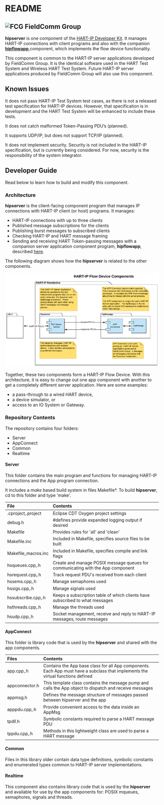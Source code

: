 # README

## ![FCG](https://avatars0.githubusercontent.com/u/26013747?s=50&v=4) FieldComm Group

**hipserver** is one component of the [HART-IP Developer Kit](https://github.com/FieldCommGroup/HART-IP-Developer-Kit/blob/master/doc/HART-IP%20FlowDevice%20Spec.md). It manages HART-IP connections with client programs and also with the companion [**hipflowapp** ](https://github.com/FieldCommGroup/hipflowapp)component, which implements the flow device functionality.

This component is common to the HART-IP server applications developed by FieldComm Group. It is the identical software used in the HART Test System and Wireless HART Test System. Future HART-IP server applications produced by FieldComm Group will also use this component.

## Known Issues

It does not pass HART-IP Test System test cases, as there is not a released test specification for HART-IP devices.  However, that specification is in development and the HART Test System will be enhanced to include these tests.

It does not catch malformed Token-Passing PDU’s \(planned\).

It supports UDP/IP, but does not support TCP/IP \(planned\).

It does not implement security.  Security is not included in the HART-IP specification, but is currently being considered.  For now, security is the responsibility of the system integrator.

## Developer Guide

Read below to learn how to build and modify this component.

### Architecture

**hipserver** is the client-facing component program that manages IP connections with HART-IP client \(or host\) programs. It manages:

* HART-IP connections with up to three clients
* Published message subscriptions for the clients
* Publishing burst messages to subscribed clients
* Checking HART-IP and HART message framing
* Sending and receiving HART Token-passing messages with a companion server application component program, **hipflowapp**, described [here](https://github.com/FieldCommGroup/HART-IP-Developer-Kit/blob/master/doc/HART-IP%20FlowDevice%20Spec.md).

The following diagram shows how the **hipserver** is related to the other components.

![Flow Device Components](.gitbook/assets/flowcomponent.png)

Together, these two components form a HART-IP Flow Device. With this architecture, it is easy to change out one app component with another to get a completely different server application. Here are some examples:

* a pass-through to a wired HART device,
* a device simulator, or 
* access to an IO System or Gateway.

### Repository Contents

The repository contains four folders:

* Server
* AppConnect
* Common
* Realtime

#### **Server** 

This folder contains the main program and functions for managing HART-IP connections and the App program connection.

It includes a _make_ based build system in files Makefile\*. To build **hipserver**, cd to this folder and type 'make'.

| File | Contents |
| :--- | :--- |
| .cproject,.project | Eclipse CDT Oxygen project settings |
| debug.h | \#defines provide expanded logging output if desired |
| Makefile | Provides rules for 'all' and 'clean'  |
| Makefile.inc | Included in Makefile, specifies source files to be built |
| Makefile\_macros.inc | Included in Makefile, specifies compile and link flags |
| hsqueues.cpp,.h | Create and manage POSIX message queues for communicating with the App component |
| hsrequest.cpp,.h | Track request PDU's received from each client |
| hssems.cpp,.h | Manage semaphores used  |
| hssigs.cpp,.h | Manage signals used |
| hssubscribe.cpp,.h | Keeps a subscription table of which clients have subscribed to what messages |
| hsthreads.cpp,.h | Manage the threads used |
| hsudp.cpp,.h | Socket management, receive and reply to HART-IP messages, route messages |

#### **AppConnect**

This folder is library code that is used by the **hipserver** and shared with the app components.

| Files | Contents |
| :--- | :--- |
| app.cpp,.h | Contains the App base class for all App components.  Each App must have a subclass that implements the virtual functions defined |
| appconnector.h | This template class contains the message pump and calls the App object to dispatch and receive messages |
| appmsg.h | Defines the message structure of messages passed between hipserver and the app |
| apppdu.cpp,.h | Provide convenient access to the data inside an AppMsg |
| tpdll.h | Symbolic constants required to parse a HART message PDU |
| tppdu.cpp,.h | Methods in this lightweight class are used to parse a HART message |

#### **Common**

Files in this library older contain data type definitions, symbolic constants and enumerated types common to HART-IP server implementations.

#### Realtime

This component also contains library code that is used by the **hipserver** and available for use by the app components for: POSIX mqueues, semaphores, signals and threads.


